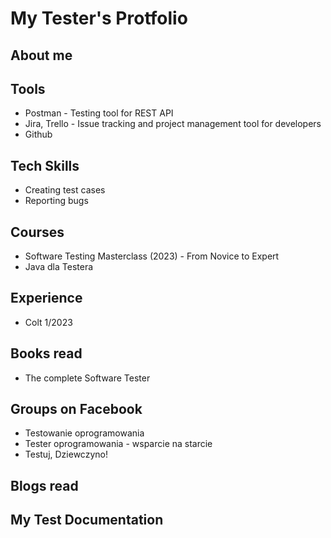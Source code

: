 # My Tester's Protfolio

## About me

## Tools
- Postman - Testing tool for REST API  
- Jira, Trello - Issue tracking and project management tool for developers  
- Github  

## Tech Skills
- Creating test cases  
- Reporting bugs  

## Courses
- Software Testing Masterclass (2023) - From Novice to Expert  
- Java dla Testera  
## Experience
- Colt 1/2023 
## Books read
- The complete Software Tester  

## Groups on Facebook
- Testowanie oprogramowania  
- Tester oprogramowania - wsparcie na starcie  
- Testuj, Dziewczyno!  

## Blogs read

## My Test Documentation

 
